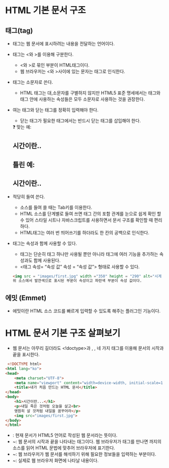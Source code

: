 # HTML 기본 문서 구조

## 태그(tag)

- 태그는 웹 문서에 표시하려는 내용을 전달하는 언어이다.

- 태그는 <와 >를 이용해 구분한다.

  - <와 >로 묶인 부분이 HTML태그이다.
  - 웹 브라우저는 <와 >사이에 있는 문자는 태그로 인식한다.

- 태그는 소문자로 쓴다.

  - HTML 태그는 대,소문자를 구별하지 않지만 HTML5 표준 명세에서는 태그와 태그 안에 사용하는 속성들은 모두 소문자로 사용하는 것을 권장한다.

- 여는 태그와 닫는 태그를 정확히 입력해야 한다.

  - 닫는 태그가 필요한 태그에서는 반드시 닫는 태그를 삽입해야 한다.

  <aside> ❓ 맞는 예: <h1>시간이란..<h1>                                                                                                틀린 예: <h1>시간이란..

  </aside>

- 적당히 들여 쓴다.

  - 소스를 들여 쓸 때는 Tab키를 이용한다.
  - HTML 소스를 단계별로 들여 쓰면 태그 간의 포함 관계를 눈으로 쉽게 확인 할 수 있어 스타일 시트나 자바스크립트를 사용하면서 문서 구조를 확인할 때 편리 하다.
  - HTML태그는 여러 번 띄어쓰기를 하더라도 한 칸의 공백으로 인식한다.

- 태그는 속성과 함께 사용할 수 있다.

  - 태그는 단순히 태그 하나만 사용될 뿐만 아니라 태그에 여러 기능을 추가하는 속성과도 함께 사용된다.
  - <태그 속성= “속성 값” 속성 = “속성 값”> 형태로 사용할 수 있다.

  ```html
  <img src = "images/first.jpg" width ="350" height = "290" alt="시계 이미지">
  위 소스에서 발깐색으로 표시된 부분이 속성이고 파란색 부분이 속성 값이다.
  ```

## 에밋 (Emmet)

- 에밋이란 HTML 소스 코드를 빠르게 입력할 수 있도록 해주는 플러그인 기능이다.

# HTML 문서 기본 구조 살펴보기

- 웹 문서는 아무리 길더라도 <!doctype>과 <html>, <head>, <body> 네 가지 태그를 이용해 문서의 시작과 끝을 표시한다.

```html
 <!DOCTYPE html>
<html lang="ko">
<head>
    <meta charset="UTF-8">
    <meta name="viewport" content="width=device-width, initial-scale=1.0">
    <title>내가 처음 만드는 HTML 문서</title>
</head>
<body>
    <h1>시간이란...</h1>
    <p>내일 죽은 것처럼 오늘을 살고<br>
    영원히 살 것처럼 내일을 꿈꾸어라</p>
    <img src="images/first.jpg">
</body>
</html>
```

- <!DOCTYPE html>: 현재 문서가 HTML5 언어로 작성된 웹 문서라는 뜻이다.
- <html>~</html>: 웹 문서의 시작과 끝을 나타내는 태그이다. 웹 브라우저가 <html> 태그를 만나면 </html>까지의 소스를 읽어 HTML 문법에 맞추어 브라우저에 표기한다.
- <head>~</head>: 웹 브라우저가 웹 문서를 해석하기 위해 필요한 정보들을 입력하는 부분이다.
- <body>~</body>: 실제로 웹 브라우저 화면에 나타날 내용이다.
